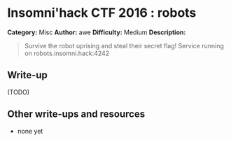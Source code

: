 # Insomni'hack CTF 2016 : robots

**Category:** Misc
**Author:** awe
**Difficulty:** Medium
**Description:**

> Survive the robot uprising and steal their secret flag!
> Service running on robots.insomni.hack:4242

## Write-up

(TODO)

## Other write-ups and resources

* none yet
